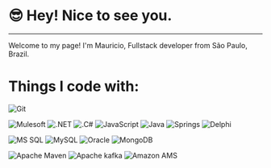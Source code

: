 # :sunglasses: Hey! Nice to see you.
---
Welcome to my page!
I'm Mauricio, Fullstack developer from São Paulo, Brazil.

# Things I code with:

![Git](https://img.shields.io/badge/Git-%23F05032?style=flat-square&logo=git&logoColor=white&labelColor=%23F05032)

![Mulesoft](https://img.shields.io/badge/Mulesoft-%2300A0DF?style=flat-square&logo=mulesoft&logoColor=white&labelColor=%2300A0DF)
![.NET](https://img.shields.io/badge/.NET-%23512BD4?style=flat-square&logo=.net&logoColor=white&labelColor=%23512BD4)
![.C#](https://img.shields.io/badge/C%23-%23512BD4?style=flat-square&logo=csharp&logoColor=white&labelColor=%23512BD4)
![JavaScript](https://img.shields.io/badge/JavaScript-%23F7DF1E?style=flat-square&logo=javascript&logoColor=black&labelColor=%23F7DF1E)
![Java](https://img.shields.io/badge/Java-ED8B00?style=flat-square&logo=openjdk&logoColor=white)
![Springs](https://img.shields.io/badge/Spring-6DB33F?style=flat-square&logo=spring&logoColor=white)
![Delphi](https://img.shields.io/badge/Delphi-%23E62431?style=flat-square&logo=delphi&logoColor=white&labelColor=%23E62431)

![MS SQL](https://img.shields.io/badge/Microsoft%20SQL%20Server-%23CC2927?style=flat-square&logo=microsoftsqlserver&logoColor=white&labelColor=%23CC2927)
![MySQL](https://img.shields.io/badge/MySQL-%234479A1?style=flat-square&logo=mysql&logoColor=white&labelColor=%234479A1)
![Oracle](https://img.shields.io/badge/Oracle-%23F80000?style=flat-square&logo=oracle&logoColor=white&labelColor=%23F80000)
![MongoDB](https://img.shields.io/badge/MongoDB-%2347A248?style=flat-square&logo=mongodb&logoColor=white&labelColor=%2347A248)

![Apache Maven](https://img.shields.io/badge/Apache%20Maven-%23C71A36?style=flat-square&logo=apachemaven&logoColor=white&labelColor=%23C71A36)
![Apache kafka](https://img.shields.io/badge/Apache%20Kafka-%23231F20?style=flat-square&logo=apachekafka&logoColor=white&labelColor=%23231F20)
![Amazon AMS](https://img.shields.io/badge/Amazon%20AWS-%23232F3E?style=flat-square&logo=amazonaws&logoColor=white&labelColor=%23232F3E)

